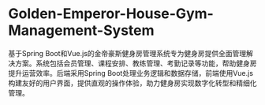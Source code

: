 # Golden-Emperor-House-Gym-Management-System
基于Spring Boot和Vue.js的金帝豪斯健身房管理系统专为健身房提供全面管理解决方案。系统包括会员管理、课程安排、教练管理、考勤记录等功能，帮助健身房提升运营效率。后端采用Spring Boot处理业务逻辑和数据存储，前端使用Vue.js构建友好的用户界面，提供直观的操作体验，助力健身房实现数字化转型和精细化管理。
